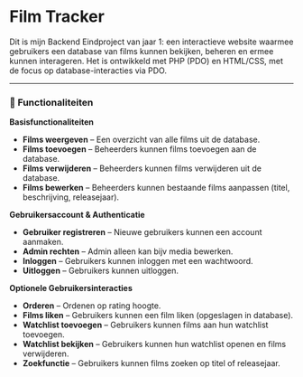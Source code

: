 # **Film Tracker**  
Dit is mijn Backend Eindproject van jaar 1: een interactieve website waarmee gebruikers een database van films kunnen bekijken, beheren en ermee kunnen interageren. Het is ontwikkeld met PHP (PDO) en HTML/CSS, met de focus op database-interacties via PDO.

---
### **📌 Functionaliteiten**  
**Basisfunctionaliteiten**  
- **Films weergeven** – Een overzicht van alle films uit de database.  
- **Films toevoegen** – Beheerders kunnen films toevoegen aan de database.  
- **Films verwijderen** – Beheerders kunnen films verwijderen uit de database.  
- **Films bewerken** – Beheerders kunnen bestaande films aanpassen (titel, beschrijving, releasejaar).  

**Gebruikersaccount & Authenticatie**  
- **Gebruiker registreren** – Nieuwe gebruikers kunnen een account aanmaken.  
- **Admin rechten** – Admin alleen kan bijv media bewerken.  
- **Inloggen** – Gebruikers kunnen inloggen met een wachtwoord.  
- **Uitloggen** – Gebruikers kunnen uitloggen.  

**Optionele Gebruikersinteracties**  
- **Orderen** – Ordenen op rating hoogte.  
- **Films liken** – Gebruikers kunnen een film liken (opgeslagen in database).  
- **Watchlist toevoegen** – Gebruikers kunnen films aan hun watchlist toevoegen.  
- **Watchlist bekijken** – Gebruikers kunnen hun watchlist openen en films verwijderen.  
- **Zoekfunctie** – Gebruikers kunnen films zoeken op titel of releasejaar.  

#
